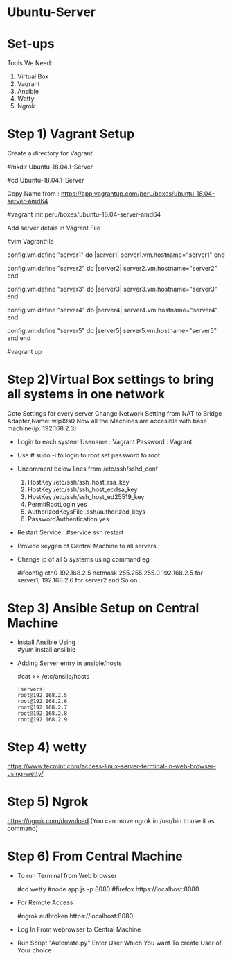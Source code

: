 # Ubuntu-Server

# Set-ups

Tools We Need: 

1) Virtual Box
2) Vagrant   
3) Ansible
4) Wetty
5) Ngrok

# Step 1) Vagrant Setup

Create a directory for Vagrant

 #mkdir Ubuntu-18.04.1-Server
 
 #cd Ubuntu-18.04.1-Server

Copy Name from : 
https://app.vagrantup.com/peru/boxes/ubuntu-18.04-server-amd64

 #vagrant init peru/boxes/ubuntu-18.04-server-amd64

Add server detais in Vagrant File

 #vim Vagrantfile

config.vm.define "server1" do |server1|
          server1.vm.hostname="server1"
end

config.vm.define "server2" do |server2|
          server2.vm.hostname="server2"
  end

config.vm.define "server3" do |server3|
          server3.vm.hostname="server3"
  end

config.vm.define "server4" do |server4|
          server4.vm.hostname="server4"
  end

config.vm.define "server5" do |server5|
          server5.vm.hostname="server5"
  end
end  

 #vagrant up

# Step 2)Virtual Box settings to bring all systems in one network

Goto Settings for every server
Change Network Setting from NAT to Bridge Adapter,Name: wlp19s0
Now all the Machines are accesible with base machine(ip: 192.168.2.3)
- Login to each system Usename : Vagrant Password : Vagrant
- Use # sudo -i to login to root set password to root
- Uncomment below lines from /etc/ssh/sshd_conf

    1. HostKey /etc/ssh/ssh_host_rsa_key
    2. HostKey /etc/ssh/ssh_host_ecdsa_key
    3. HostKey /etc/ssh/ssh_host_ed25519_key
    4. PermitRootLogin yes
    5. AuthorizedKeysFile      .ssh/authorized_keys
    6. PasswordAuthentication yes

- Restart Service : #service ssh restart
- Provide keygen of Central Machine to all servers  
- Change ip of all 5 systems using command eg : 
    
    #ifconfig eth0 192.168.2.5 netmask 255.255.255.0 
    192.168.2.5 for server1, 192.168.2.6 for server2 and So on..

# Step 3) Ansible Setup on Central Machine 
- Install Ansible Using :   
     #yum install ansilble
- Adding Server entry in ansible/hosts
 
     #cat >> /etc/ansile/hosts
 
      [servers]
      root@192.168.2.5
      root@192.168.2.6
      root@192.168.2.7
      root@192.168.2.8
      root@192.168.2.9

# Step 4) wetty

https://www.tecmint.com/access-linux-server-terminal-in-web-browser-using-wetty/

# Step 5) Ngrok 

https://ngrok.com/download
(You can move ngrok in /usr/bin to use it as command)

# Step 6) From Central Machine

- To run Terminal from Web browser 

     #cd wetty
     #node app.js -p 8080
     #firefox https://localhost:8080     
     
- For Remote Access
    
     #ngrok authtoken https://localhost:8080
     
- Log In From webrowser to Central Machine
- Run Script "Automate.py" Enter User Which You want To create User of Your choice

     
  
  
